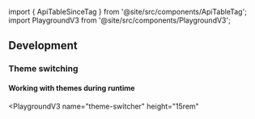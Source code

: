 import { ApiTableSinceTag } from '@site/src/components/ApiTableTag';
import PlaygroundV3 from '@site/src/components/PlaygroundV3';

## Development

### Theme switching

#### Working with themes during runtime

<ApiTableSinceTag message="1.3.0" />

<PlaygroundV3
name="theme-switcher"
height="15rem"

> </PlaygroundV3>
